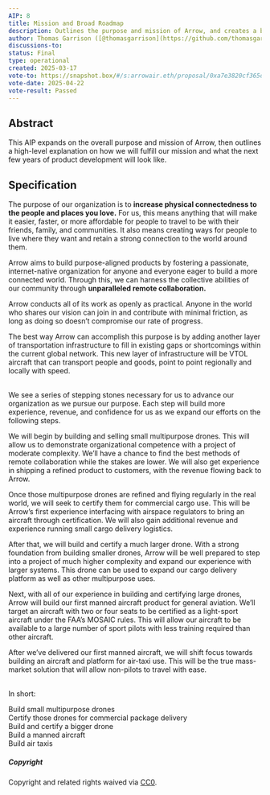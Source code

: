 ```yaml
---
AIP: 8
title: Mission and Broad Roadmap
description: Outlines the purpose and mission of Arrow, and creates a broad roadmap for the next few years.
author: Thomas Garrison ([@thomasgarrison](https://github.com/thomasgarrison))
discussions-to:
status: Final
type: operational
created: 2025-03-17
vote-to: https://snapshot.box/#/s:arrowair.eth/proposal/0xa7e3820cf365d9ab0210d3928b950742b56a8968ed5f342e403ec0314917f46c
vote-date: 2025-04-22
vote-result: Passed
---
```


## Abstract

This AIP expands on the overall purpose and mission of Arrow, then outlines a high-level explanation on how we will fulfill our mission and what the next few years of product development will look like.

## Specification

The purpose of our organization is to **increase physical connectedness to the people and places you love.** For us, this means anything that will make it easier, faster, or more affordable for people to travel to be with their friends, family, and communities. It also means creating ways for people to live where they want and retain a strong connection to the world around them.

Arrow aims to build purpose-aligned products by fostering a passionate, internet-native organization for anyone and everyone eager to build a more connected world. Through this, we can harness the collective abilities of our community through **unparalleled remote collaboration.**

Arrow conducts all of its work as openly as practical. Anyone in the world who shares our vision can join in and contribute with minimal friction, as long as doing so doesn’t compromise our rate of progress.

The best way Arrow can accomplish this purpose is by adding another layer of transportation infrastructure to fill in existing gaps or shortcomings within the current global network. This new layer of infrastructure will be VTOL aircraft that can transport people and goods, point to point regionally and locally with speed.
<br/>
<br/>


We see a series of stepping stones necessary for us to advance our organization as we pursue our purpose. Each step will build more experience, revenue, and confidence for us as we expand our efforts on the following steps.

We will begin by building and selling small multipurpose drones. This will allow us to demonstrate organizational competence with a project of moderate complexity. We’ll have a chance to find the best methods of remote collaboration while the stakes are lower. We will also get experience in shipping a refined product to customers, with the revenue flowing back to Arrow.

Once those multipurpose drones are refined and flying regularly in the real world, we will seek to certify them for commercial cargo use. This will be Arrow’s first experience interfacing with airspace regulators to bring an aircraft through certification. We will also gain additional revenue and experience running small cargo delivery logistics.

After that, we will build and certify a much larger drone. With a strong foundation from building smaller drones, Arrow will be well prepared to step into a project of much higher complexity and expand our experience with larger systems. This drone can be used to expand our cargo delivery platform as well as other multipurpose uses.

Next, with all of our experience in building and certifying large drones, Arrow will build our first manned aircraft product for general aviation. We’ll target an aircraft with two or four seats to be certified as a light-sport aircraft under the FAA’s MOSAIC rules. This will allow our aircraft to be available to a large number of sport pilots with less training required than other aircraft.

After we’ve delivered our first manned aircraft, we will shift focus towards building an aircraft and platform for air-taxi use. This will be the true mass-market solution that will allow non-pilots to travel with ease.
<br/>
<br/>

In short:

Build small multipurpose drones\
Certify those drones for commercial package delivery\
Build and certify a bigger drone\
Build a manned aircraft\
Build air taxis


##### Copyright

Copyright and related rights waived via [CC0](https://creativecommons.org/publicdomain/zero/1.0/).
